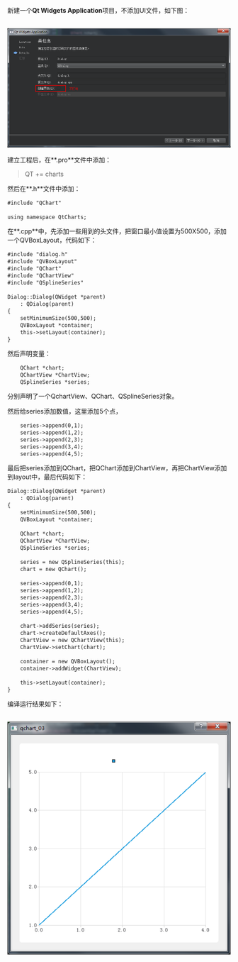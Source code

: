 新建一个**Qt Widgets Application**项目，不添加UI文件，如下图：

​	![](03/creating.png)



建立工程后，在**.pro**文件中添加：

> QT += charts

然后在**.h**文件中添加：

```
#include "QChart"

using namespace QtCharts;
```



在**.cpp**中，先添加一些用到的头文件，把窗口最小值设置为500X500，添加一个QVBoxLayout，代码如下：

```
#include "dialog.h"
#include "QVBoxLayout"
#include "QChart"
#include "QChartView"
#include "QSplineSeries"

Dialog::Dialog(QWidget *parent)
    : QDialog(parent)
{
    setMinimumSize(500,500);
    QVBoxLayout *container;
    this->setLayout(container);
}
```



然后声明变量：

```
    QChart *chart;
    QChartView *ChartView;
    QSplineSeries *series;
```

分别声明了一个QchartView、QChart、QSplineSeries对象。

然后给series添加数值，这里添加5个点，

```
    series->append(0,1);
    series->append(1,2);
    series->append(2,3);
    series->append(3,4);
    series->append(4,5);
```



最后把series添加到QChart，把QChart添加到ChartView，再把ChartView添加到layout中，最后代码如下：

```
Dialog::Dialog(QWidget *parent)
    : QDialog(parent)
{
    setMinimumSize(500,500);
    QVBoxLayout *container;

    QChart *chart;
    QChartView *ChartView;
    QSplineSeries *series;

    series = new QSplineSeries(this);
    chart = new QChart();

    series->append(0,1);
    series->append(1,2);
    series->append(2,3);
    series->append(3,4);
    series->append(4,5);

    chart->addSeries(series);
    chart->createDefaultAxes();
    ChartView = new QChartView(this);
    ChartView->setChart(chart);

    container = new QVBoxLayout();
    container->addWidget(ChartView);

    this->setLayout(container);
}
```



编译运行结果如下：



​	![](03/result.png)